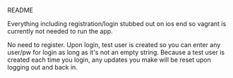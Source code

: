 
README

Everything including registration/login stubbed out on ios end so vagrant is currently not needed to run the app.

No need to register. Upon login, test user is created so you can enter any user/pw for login as long as it's not
an empty string. Because a test user is created each time you login, any updates you make will be reset upon
logging out and back in.

